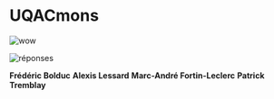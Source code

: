 # UQACmons

![wow](http://ih3.redbubble.net/image.10347512.2177/fc,550x550,creme.jpg)

![réponses](http://i.imgur.com/MODCLML.png)

**Frédéric Bolduc**
**Alexis Lessard**
**Marc-André Fortin-Leclerc**
**Patrick Tremblay**
